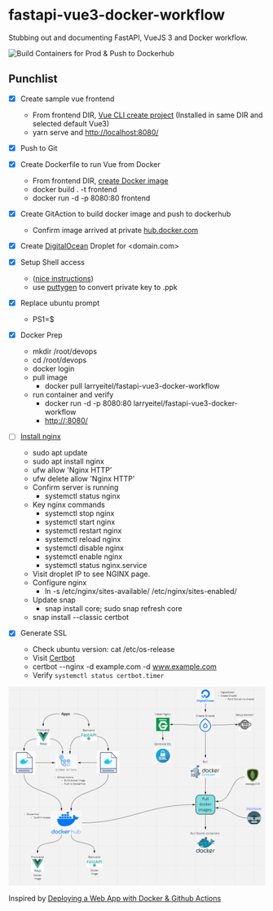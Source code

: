 # fastapi-vue3-docker-workflow
Stubbing out and documenting FastAPI, VueJS 3 and Docker workflow.

![Build Containers for Prod & Push to Dockerhub](https://github.com/LarryEitel/fastapi-vue3-docker-workflow/workflows/Build%20Containers%20for%20Prod%20&%20Push%20to%20Dockerhub/badge.svg)


## Punchlist
- [x] Create sample vue frontend
  - From frontend DIR, [Vue CLI create project](https://cli.vuejs.org/guide/creating-a-project.html#vue-create) (Installed in same DIR and selected default Vue3)
  - yarn serve and [http://localhost:8080/](http://localhost:8080/)
- [X] Push to Git
- [X] Create Dockerfile to run Vue from Docker
  - From frontend DIR, [create Docker image](https://cli.vuejs.org/guide/deployment.html#docker-nginx)
  - docker build . -t frontend
  - docker run -d -p 8080:80 frontend
- [x] Create GitAction to build docker image and push to dockerhub
  - Confirm image arrived at private [hub.docker.com](https://hub.docker.com/)
- [x] Create [DigitalOcean](digitalocean.com) Droplet for <domain.com>
- [x] Setup Shell access
  - ([nice instructions](https://youtu.be/hf8wUUrGCgU?list=PLFBirL3MAv29JsC0G3ARt0fNWoK2PAdI6&t=205))
  - use [puttygen](https://www.ssh.com/ssh/putty/windows/puttygen) to convert private key to <privateKey>.ppk
- [x] Replace ubuntu prompt
  - PS1=$
- [x] Docker Prep
  - mkdir /root/devops
  - cd /root/devops
  - docker login
  - pull image
    - docker pull larryeitel/fastapi-vue3-docker-workflow
  - run container and verify
    - docker run -d -p 8080:80 larryeitel/fastapi-vue3-docker-workflow
    - [http://<dropletIP>:8080/](http://<dropletIP>:8080/)
- [ ] [Install nginx](https://www.digitalocean.com/community/tutorials/how-to-install-nginx-on-ubuntu-18-04)
  - sudo apt update
  - sudo apt install nginx
  - ufw allow 'Nginx HTTP'
  - ufw delete allow 'Nginx HTTP'
  - Confirm server is running
    - systemctl status nginx
  - Key nginx commands
    - systemctl stop nginx
    - systemctl start nginx
    - systemctl restart nginx
    - systemctl reload nginx
    - systemctl disable nginx
    - systemctl enable nginx
    - systemctl status nginx.service
  - Visit droplet IP to see NGINX page.
  - Configure nginx
    - ln -s /etc/nginx/sites-available/<domain> /etc/nginx/sites-enabled/<domain>
  - Update snap
      - snap install core; sudo snap refresh core
  - snap install --classic certbot


- [X] Generate SSL
  - Check ubuntu version: cat /etc/os-release
  - Visit [Certbot](https://www.digitalocean.com/community/tutorials/how-to-secure-nginx-with-let-s-encrypt-on-ubuntu-20-04)
  - certbot --nginx -d example.com -d www.example.com
  - Verify `systemctl status certbot.timer`



![Miro](images/MiroWorkFlow.png)


Inspired by [Deploying a Web App with Docker & Github Actions](https://www.youtube.com/watch?v=JsOoUrII3EY&list=PLFBirL3MAv29JsC0G3ARt0fNWoK2PAdI6&index=1)
